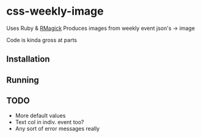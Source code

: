 # css-weekly-image
Uses Ruby & [RMagick](https://rmagick.github.io/rvgtut.html)
Produces images from weekly event json's -> image

Code is kinda gross at parts

## Installation

## Running

## TODO
* More default values
* Text col in indiv. event too?
* Any sort of error messages really